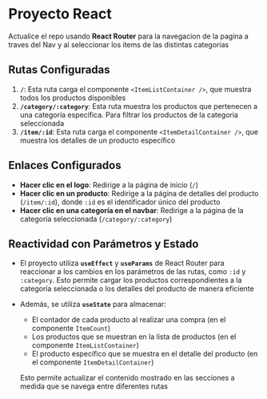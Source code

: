 # Proyecto React 

Actualice el repo usando **React Router** para la navegacion de la pagina a traves del Nav y al seleccionar los items de las distintas categorias

## Rutas Configuradas

1. **`/`**: Esta ruta carga el componente `<ItemListContainer />`, que muestra todos los productos disponibles
2. **`/category/:category`**: Esta ruta muestra los productos que pertenecen a una categoría específica. Para filtrar los productos de la categoria seleccionada
3. **`/item/:id`**: Esta ruta carga el componente `<ItemDetailContainer />`, que muestra los detalles de un producto específico 

## Enlaces Configurados

- **Hacer clic en el logo**: Redirige a la página de inicio (`/`)
- **Hacer clic en un producto**: Redirige a la página de detalles del producto (`/item/:id`), donde `:id` es el identificador único del producto
- **Hacer clic en una categoría en el navbar**: Redirige a la página de la categoría seleccionada (`/category/:category`)

## Reactividad con Parámetros y Estado

- El proyecto utiliza **`useEffect`** y **`useParams`** de React Router para reaccionar a los cambios en los parámetros de las rutas, como `:id` y `:category`. Esto permite cargar los productos correspondientes a la categoría seleccionada o los detalles del producto de manera eficiente
  
- Además, se utiliza **`useState`** para almacenar:
  - El contador de cada producto al realizar una compra (en el componente `ItemCount`)
  - Los productos que se muestran en la lista de productos (en el componente `ItemListContainer`)
  - El producto específico que se muestra en el detalle del producto (en el componente `ItemDetailContainer`)
  
  Esto permite actualizar el contenido mostrado en las secciones a medida que se navega entre diferentes rutas
